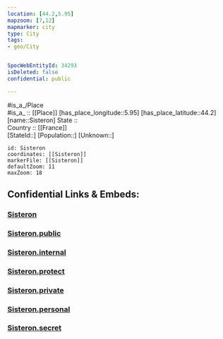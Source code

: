 ```yaml
---
location: [44.2,5.95] 
mapzoom: [7,12] 
mapmarker: city 
type: City
tags:
- geo/City


SpocWebEntityId: 34293
isDeleted: false
confidential: public

---
```

#is_a_/Place  
#is_a_ :: [[Place]] 
[has_place_longitude::5.95] 
[has_place_latitude::44.2] 
[name::Sisteron] 
State ::  
Country :: [[France]]  
[StateId::] 
[Population::] 
[Unknown::] 


```leaflet
id: Sisteron
coordinates: [[Sisteron]] 
markerFile: [[Sisteron]] 
defaultZoom: 11 
maxZoom: 18
```


## Confidential Links & Embeds: 

### [Sisteron](/_Standards/Earth/Continent/Europe/Europe~West/France/regions~France/Provence-Alpes-Côte_d'Azur/departments~Provence/Alpes-de-Haute-Provence/communes~Alpes-de-Haute/Forcalquier/cities~Forcalquier/Sisteron.md) 

### [Sisteron.public](/_public/Earth/Continent/Europe/Europe~West/France/regions~France/Provence-Alpes-Côte_d'Azur/departments~Provence/Alpes-de-Haute-Provence/communes~Alpes-de-Haute/Forcalquier/cities~Forcalquier/Sisteron.public.md) 

### [Sisteron.internal](/_internal/Earth/Continent/Europe/Europe~West/France/regions~France/Provence-Alpes-Côte_d'Azur/departments~Provence/Alpes-de-Haute-Provence/communes~Alpes-de-Haute/Forcalquier/cities~Forcalquier/Sisteron.internal.md) 

### [Sisteron.protect](/_protect/Earth/Continent/Europe/Europe~West/France/regions~France/Provence-Alpes-Côte_d'Azur/departments~Provence/Alpes-de-Haute-Provence/communes~Alpes-de-Haute/Forcalquier/cities~Forcalquier/Sisteron.protect.md) 

### [Sisteron.private](/_private/Earth/Continent/Europe/Europe~West/France/regions~France/Provence-Alpes-Côte_d'Azur/departments~Provence/Alpes-de-Haute-Provence/communes~Alpes-de-Haute/Forcalquier/cities~Forcalquier/Sisteron.private.md) 

### [Sisteron.personal](/_personal/Earth/Continent/Europe/Europe~West/France/regions~France/Provence-Alpes-Côte_d'Azur/departments~Provence/Alpes-de-Haute-Provence/communes~Alpes-de-Haute/Forcalquier/cities~Forcalquier/Sisteron.personal.md) 

### [Sisteron.secret](/_secret/Earth/Continent/Europe/Europe~West/France/regions~France/Provence-Alpes-Côte_d'Azur/departments~Provence/Alpes-de-Haute-Provence/communes~Alpes-de-Haute/Forcalquier/cities~Forcalquier/Sisteron.secret.md)

